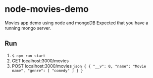 # node-movies-demo
Movies app demo using node and mongoDB
Expected that you have a running mongo server.

Run
-----
  1. `$ npm run start`
  2. GET localhost:3000/movies
  3. POST localhost:3000/movies
  `json
    {
      {
          "__v": 0,
          "name": "Movie name",
          "genre": [
              "comedy"
          ]
      }
    }
  `
  
